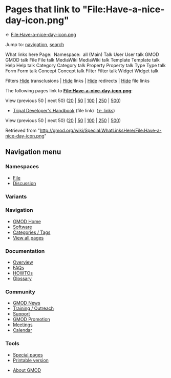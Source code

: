 <div id="mw-page-base" class="noprint">

</div>

<div id="mw-head-base" class="noprint">

</div>

<div id="content" class="mw-body" role="main">

<span id="top"></span>

<div id="mw-js-message" style="display:none;">

</div>



# <span dir="auto">Pages that link to "File:Have-a-nice-day-icon.png"</span>

<div id="bodyContent">

<div id="contentSub">

←
[File:Have-a-nice-day-icon.png](/wiki/File:Have-a-nice-day-icon.png "File:Have-a-nice-day-icon.png")

</div>

<div id="jump-to-nav" class="mw-jump">

Jump to: [navigation](#mw-navigation), [search](#p-search)

</div>

<div id="mw-content-text">

What links here Page:  Namespace:  all (Main) Talk User User talk GMOD
GMOD talk File File talk MediaWiki MediaWiki talk Template Template talk
Help Help talk Category Category talk Property Property talk Type Type
talk Form Form talk Concept Concept talk Filter Filter talk Widget
Widget talk

Filters
[Hide](/mediawiki/index.php?title=Special:WhatLinksHere/File:Have-a-nice-day-icon.png&hidetrans=1 "Special:WhatLinksHere/File:Have-a-nice-day-icon.png")
transclusions \|
[Hide](/mediawiki/index.php?title=Special:WhatLinksHere/File:Have-a-nice-day-icon.png&hidelinks=1 "Special:WhatLinksHere/File:Have-a-nice-day-icon.png")
links \|
[Hide](/mediawiki/index.php?title=Special:WhatLinksHere/File:Have-a-nice-day-icon.png&hideredirs=1 "Special:WhatLinksHere/File:Have-a-nice-day-icon.png")
redirects \|
[Hide](/mediawiki/index.php?title=Special:WhatLinksHere/File:Have-a-nice-day-icon.png&hideimages=1 "Special:WhatLinksHere/File:Have-a-nice-day-icon.png")
file links

The following pages link to
**[File:Have-a-nice-day-icon.png](/wiki/File:Have-a-nice-day-icon.png "File:Have-a-nice-day-icon.png")**:

View (previous 50 \| next 50)
([20](/mediawiki/index.php?title=Special:WhatLinksHere/File:Have-a-nice-day-icon.png&limit=20 "Special:WhatLinksHere/File:Have-a-nice-day-icon.png")
\|
[50](/mediawiki/index.php?title=Special:WhatLinksHere/File:Have-a-nice-day-icon.png&limit=50 "Special:WhatLinksHere/File:Have-a-nice-day-icon.png")
\|
[100](/mediawiki/index.php?title=Special:WhatLinksHere/File:Have-a-nice-day-icon.png&limit=100 "Special:WhatLinksHere/File:Have-a-nice-day-icon.png")
\|
[250](/mediawiki/index.php?title=Special:WhatLinksHere/File:Have-a-nice-day-icon.png&limit=250 "Special:WhatLinksHere/File:Have-a-nice-day-icon.png")
\|
[500](/mediawiki/index.php?title=Special:WhatLinksHere/File:Have-a-nice-day-icon.png&limit=500 "Special:WhatLinksHere/File:Have-a-nice-day-icon.png"))

- [Tripal Developer's
  Handbook](/wiki/Tripal_Developer%27s_Handbook "Tripal Developer's Handbook")
  (file link) ‎ <span class="mw-whatlinkshere-tools">([←
  links](/mediawiki/index.php?title=Special:WhatLinksHere&target=Tripal+Developer%27s+Handbook "Special:WhatLinksHere"))</span>

View (previous 50 \| next 50)
([20](/mediawiki/index.php?title=Special:WhatLinksHere/File:Have-a-nice-day-icon.png&limit=20 "Special:WhatLinksHere/File:Have-a-nice-day-icon.png")
\|
[50](/mediawiki/index.php?title=Special:WhatLinksHere/File:Have-a-nice-day-icon.png&limit=50 "Special:WhatLinksHere/File:Have-a-nice-day-icon.png")
\|
[100](/mediawiki/index.php?title=Special:WhatLinksHere/File:Have-a-nice-day-icon.png&limit=100 "Special:WhatLinksHere/File:Have-a-nice-day-icon.png")
\|
[250](/mediawiki/index.php?title=Special:WhatLinksHere/File:Have-a-nice-day-icon.png&limit=250 "Special:WhatLinksHere/File:Have-a-nice-day-icon.png")
\|
[500](/mediawiki/index.php?title=Special:WhatLinksHere/File:Have-a-nice-day-icon.png&limit=500 "Special:WhatLinksHere/File:Have-a-nice-day-icon.png"))

</div>

<div class="printfooter">

Retrieved from
"<http://gmod.org/wiki/Special:WhatLinksHere/File:Have-a-nice-day-icon.png>"

</div>

<div id="catlinks" class="catlinks catlinks-allhidden">

</div>

<div class="visualClear">

</div>

</div>

</div>

<div id="mw-navigation">

## Navigation menu

<div id="mw-head">



<div id="left-navigation">

<div id="p-namespaces" class="vectorTabs" role="navigation"
aria-labelledby="p-namespaces-label">

### Namespaces

- <span id="ca-nstab-image"><a href="/wiki/File:Have-a-nice-day-icon.png" accesskey="c"
  title="View the file page [c]">File</a></span>
- <span id="ca-talk"><a
  href="/mediawiki/index.php?title=File_talk:Have-a-nice-day-icon.png&amp;action=edit&amp;redlink=1"
  accesskey="t"
  title="Discussion about the content page [t]">Discussion</a></span>

</div>

<div id="p-variants" class="vectorMenu emptyPortlet" role="navigation"
aria-labelledby="p-variants-label">

### 

### Variants[](#)

<div class="menu">

</div>

</div>

</div>

<div id="right-navigation">





</div>



</div>

</div>

</div>

<div id="mw-panel">

<div id="p-logo" role="banner">

<a href="/wiki/Main_Page"
style="background-image: url(http://gmod.org/images/GMOD-cogs.png);"
title="Visit the main page"></a>

</div>

<div id="p-Navigation" class="portal" role="navigation"
aria-labelledby="p-Navigation-label">

### Navigation

<div class="body">

- <span id="n-GMOD-Home">[GMOD Home](/wiki/Main_Page)</span>
- <span id="n-Software">[Software](/wiki/GMOD_Components)</span>
- <span id="n-Categories-.2F-Tags">[Categories /
  Tags](/wiki/Categories)</span>
- <span id="n-View-all-pages">[View all
  pages](/wiki/Special:AllPages)</span>

</div>

</div>

<div id="p-Documentation" class="portal" role="navigation"
aria-labelledby="p-Documentation-label">

### Documentation

<div class="body">

- <span id="n-Overview">[Overview](/wiki/Overview)</span>
- <span id="n-FAQs">[FAQs](/wiki/Category:FAQ)</span>
- <span id="n-HOWTOs">[HOWTOs](/wiki/Category:HOWTO)</span>
- <span id="n-Glossary">[Glossary](/wiki/Glossary)</span>

</div>

</div>

<div id="p-Community" class="portal" role="navigation"
aria-labelledby="p-Community-label">

### Community

<div class="body">

- <span id="n-GMOD-News">[GMOD News](/wiki/GMOD_News)</span>
- <span id="n-Training-.2F-Outreach">[Training /
  Outreach](/wiki/Training_and_Outreach)</span>
- <span id="n-Support">[Support](/wiki/Support)</span>
- <span id="n-GMOD-Promotion">[GMOD
  Promotion](/wiki/GMOD_Promotion)</span>
- <span id="n-Meetings">[Meetings](/wiki/Meetings)</span>
- <span id="n-Calendar">[Calendar](/wiki/Calendar)</span>

</div>

</div>

<div id="p-tb" class="portal" role="navigation"
aria-labelledby="p-tb-label">

### Tools

<div class="body">

- <span id="t-specialpages"><a href="/wiki/Special:SpecialPages" accesskey="q"
  title="A list of all special pages [q]">Special pages</a></span>
- <span id="t-print"><a
  href="/mediawiki/index.php?title=Special:WhatLinksHere/File:Have-a-nice-day-icon.png&amp;printable=yes"
  rel="alternate" accesskey="p"
  title="Printable version of this page [p]">Printable version</a></span>

</div>

</div>

</div>

</div>

<div id="footer" role="contentinfo">

- <span id="footer-places-about">[About
  GMOD](/wiki/GMOD:About "GMOD:About")</span>

<!-- -->






</div>
